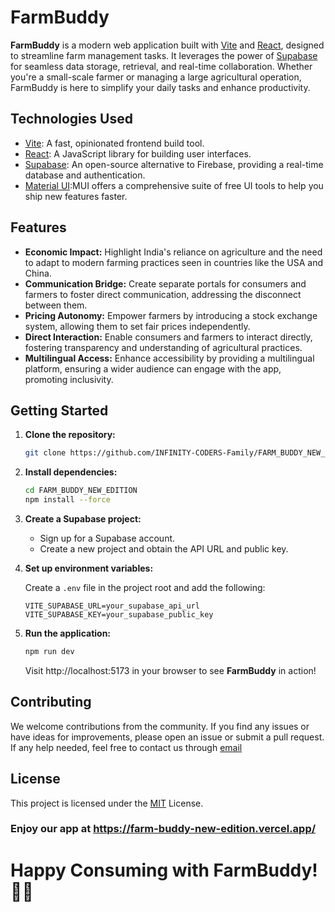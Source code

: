 # FarmBuddy

**FarmBuddy** is a modern web application built with [Vite](https://vitejs.dev/) and [React](https://reactjs.org/), designed to streamline farm management tasks. It leverages the power of [Supabase](https://supabase.io/) for seamless data storage, retrieval, and real-time collaboration. Whether you're a small-scale farmer or managing a large agricultural operation, FarmBuddy is here to simplify your daily tasks and enhance productivity.

## Technologies Used

- [Vite](https://vitejs.dev/): A fast, opinionated frontend build tool.
- [React](https://reactjs.org/): A JavaScript library for building user interfaces.
- [Supabase](https://supabase.io/): An open-source alternative to Firebase, providing a real-time database and authentication.
- [Material UI](https://www.mui.com):MUI offers a comprehensive suite of free UI tools to help you ship new features faster.

## Features

- **Economic Impact:** Highlight India's reliance on agriculture and the need to adapt to modern farming practices seen in countries like the USA and China.
- **Communication Bridge:** Create separate portals for consumers and farmers to foster direct communication, addressing the disconnect between them.
- **Pricing Autonomy:** Empower farmers by introducing a stock exchange system, allowing them to set fair prices independently.
- **Direct Interaction:** Enable consumers and farmers to interact directly, fostering transparency and understanding of agricultural practices.
- **Multilingual Access:** Enhance accessibility by providing a multilingual platform, ensuring a wider audience can engage with the app, promoting inclusivity.

## Getting Started

1. **Clone the repository:**

   ```bash
   git clone https://github.com/INFINITY-CODERS-Family/FARM_BUDDY_NEW_EDITION.git
   ```
   
2. **Install dependencies:**

    ```bash
   cd FARM_BUDDY_NEW_EDITION
   npm install --force
   ```
   
3. **Create a Supabase project:**
   
	- Sign up for a Supabase account.
	- Create a new project and obtain the API URL and public key.

4. **Set up environment variables:**

    Create a `.env` file in the project root and add the following:
   
    ```env
    VITE_SUPABASE_URL=your_supabase_api_url
    VITE_SUPABASE_KEY=your_supabase_public_key
    ```

5. **Run the application:**
   
    ```bash
    npm run dev
    ```
    
    Visit http://localhost:5173 in your browser to see **FarmBuddy** in action!
## Contributing
We welcome contributions from the community. If you find any issues or have ideas for improvements, please open an issue or submit a pull request. If any help needed, feel free to contact us through [email](mailto:pavithranadithya1441@gmail.com)
## License
This project is licensed under the [MIT](https://github.com/INFINITY-CODERS-Family/FARM_BUDDY_NEW_EDITION/blob/main/LICENSE.md) License.  

### Enjoy our app at https://farm-buddy-new-edition.vercel.app/
# Happy Consuming with FarmBuddy! 🌾🚜
